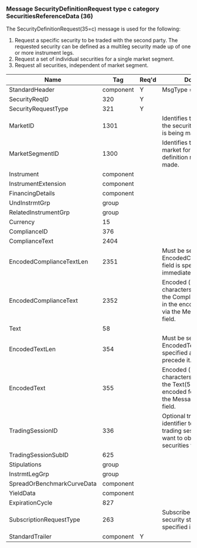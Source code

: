 ### Message SecurityDefinitionRequest type c category SecuritiesReferenceData (36)

The SecurityDefinitionRequest(35=c) message is used for the following:
1. Request a specific security to be traded with the second party. The requested security can be defined as a multileg security made up of one or more instrument legs.
2. Request a set of individual securities for a single market segment.
3. Request all securities, independent of market segment.

| Name                       | Tag       | Req'd | Documentation                                                                                                                               |
|----------------------------|-----------|----------|-------------------------------------------------------------------------------------------------------------------------------|
| StandardHeader             | component |   Y   | MsgType = c (lowercase)                                                                                                                             |
| SecurityReqID              | 320       |   Y   |                                                                                                                                |
| SecurityRequestType        | 321       |   Y   |                                                                                                                                |
| MarketID                   | 1301      |       | Identifies the market for which the security definition request is being made.                                                                      |
| MarketSegmentID            | 1300      |       | Identifies the segment of the market for which the security definition request is being made.                                                       |
| Instrument                 | component |       |                                                                                                                                |
| InstrumentExtension        | component |       |                                                                                                                                |
| FinancingDetails           | component |       |                                                                                                                                |
| UndInstrmtGrp              | group     |       |                                                                                                                                |
| RelatedInstrumentGrp       | group     |       |                                                                                                                                |
| Currency                   | 15        |       |                                                                                                                                |
| ComplianceID               | 376       |       |                                                                                                                                |
| ComplianceText             | 2404      |       |                                                                                                                                |
| EncodedComplianceTextLen   | 2351      |       | Must be set if EncodedComplianceText(2352) field is specified and must immediately precede it.                                                      |
| EncodedComplianceText      | 2352      |       | Encoded (non-ASCII characters) representation of the ComplianceText(2404) field in the encoded format specified via the MessageEncoding(347) field. |
| Text                       | 58        |       |                                                                                                                                |
| EncodedTextLen             | 354       |       | Must be set if EncodedText(355) field is specified and must immediately precede it.                                                                 |
| EncodedText                | 355       |       | Encoded (non-ASCII characters) representation of the Text(58) field in the encoded format specified via the MessageEncoding(347) field.             |
| TradingSessionID           | 336       |       | Optional trading session identifier to specify a particular trading session for which you want to obtain a list of securities that are tradeable.   |
| TradingSessionSubID        | 625       |       |                                                                                                                                |
| Stipulations               | group     |       |                                                                                                                                |
| InstrmtLegGrp              | group     |       |                                                                                                                                |
| SpreadOrBenchmarkCurveData | component |       |                                                                                                                                |
| YieldData                  | component |       |                                                                                                                                |
| ExpirationCycle            | 827       |       |                                                                                                                                |
| SubscriptionRequestType    | 263       |       | Subscribe or unsubscribe for security status to security specified in request.                                                                      |
| StandardTrailer            | component |   Y   |                                                                                                                                |

